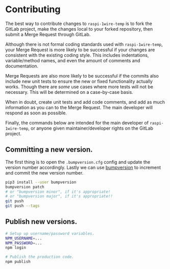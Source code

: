 # Contributing

The best way to contribute changes to `raspi-1wire-temp` is to fork the GitLab 
project, make the changes local to your forked repository, then submit a Merge
Request through GitLab.

Although there is not formal coding standards used with `raspi-1wire-temp`, your 
Merge Request is more likely to be successful if your changes are consistent 
with the existing coding style.  This includes indentations, variable/method 
names, and even the amount of comments and documentation.  

Merge Requests are also more likely to be successful if the commits also include
new unit tests to ensure the new or fixed functionality actually works.  Though
there are _some_ use cases where more tests will not be necessary.  This will be
determined on a case-by-case basis.

When in doubt, create unit tests and add code comments, and add as much 
information as you can to the Merge Request.  The main developer will respond as
soon as possible.

Finally, the commands below are intended for the main developer of 
`raspi-1wire-temp`, or anyone given maintainer/developer rights on the GitLab 
project.

## Committing a new version.

The first thing is to open the `.bumpversion.cfg` config and update the version
number accordingly.  Lastly we can use 
[bumpversion](https://pypi.org/project/bumpversion) to increment and commit the
new version number.

```bash
pip3 install --user bumpversion
bumpversion patch
# or "bumpversion minor", if it's appropriate!
# or "bumpversion major", if it's appropriate!!
git push
git push --tags
```

## Publish new versions.

```bash
# Setup up username/password variables.
NPM_USERNAME=...
NPM_PASSWORD=...
npm login

# Publish the production code.
npm publish
```
